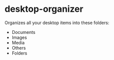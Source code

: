# desktop-organizer

Organizes all your desktop items into these folders:
* Documents
* Images
* Media
* Others
* Folders
